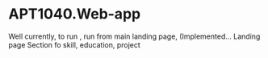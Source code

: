 # APT1040.Web-app
Well currently, to run , run from main landing page,
(Implemented...
      Landing page
      Section fo skill, education, project
